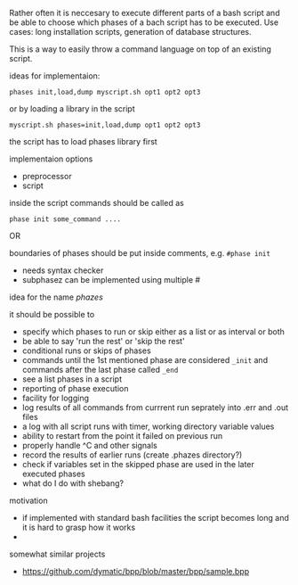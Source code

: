 Rather often it is neccesary to execute different parts of a bash script and be able to choose which phases of a bach script has to be executed.  Use cases: long installation scripts, generation of database structures.

This is a way to easily throw a command language on top of an existing script.

ideas for implementaion:

```phases init,load,dump myscript.sh opt1 opt2 opt3```

or by loading a library in the script

```myscript.sh phases=init,load,dump opt1 opt2 opt3```

the script has to load phases library first

implementaion options
 * preprocessor
 * script

inside the script commands should be called as

```phase init some_command ....```

OR

boundaries of phases should be put inside comments, e.g. ```#phase init``` 
 * needs syntax checker
 * subphasez can be implemented using multiple #

idea for the name *phazes*

it should be possible to
 * specify which phases to run or skip either as a list or as interval or both
 * be able to say 'run the rest' or 'skip the rest'
 * conditional runs or skips of phases
 * commands until the 1st mentioned phase are considered ```_init``` and commands after the last phase called ```_end```
 * see a list phases in a script
 * reporting of phase execution
 * facility for logging
  * log results of all commands from currrent run seprately into .err and .out files
  * a log with all script runs with timer, working directory variable values
 * ability to restart from the point it failed on previous run
 * properly handle ^C and other signals
 * record the results of earlier runs (create .phazes directory?)
 * check if variables set in the skipped phase are used in the later executed phases
 * what do I do with shebang?

motivation
 * if implemented with standard bash facilities the script becomes long and it is hard to grasp how it works
 * 
 
somewhat similar projects
 * https://github.com/dymatic/bpp/blob/master/bpp/sample.bpp